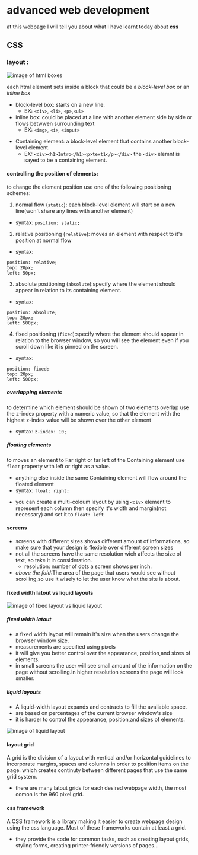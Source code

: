# advanced web development  
at this webpage I will tell you about what I have learnt today about **css**  
## CSS
### layout :
![image of html boxes](https://complete-concrete-concise.com/wp-content/uploads/2018/04/17-css-flow.png)

each html element sets inside a block that could be a *block-level box* or an *inline box*
  - block-level box: starts on a new line.
    - EX: `<div>`, `<li>`, `<p>`,`<ul>`
  - inline box: could be placed at a line with another element side by side or flows betwwen surrounding text
    - EX: `<img>`, `<i>`, `<input>`
* Containing element: a block-level element that contains another block-level element.
  - EX: `<div><h1>Intro</h1><p>text1</p></div>` the `<div>` elemnt is sayed to be a containing element.
#### controlling the position of elements:
to change the element position use one of the following positioning schemes:

1. normal flow (`static`): each block-level element will start on a new line(won't share any lines with another element)
  - syntax: `position: static;`
2. relative positioning (`relative`): moves an element with respect to it's position at normal flow
  - syntax:  
  ```
  position: relative;
  top: 20px;
  left: 50px;
  ```
3. absolute positioning (`absolute`):specify where the element should appear in relation to its containing element.
  - syntax:  
  ```
  position: absolute;
  top: 20px;
  left: 500px;
  ```
4. fixed positioning (`fixed`):specify where the element should appear in relation to the browser window, so you will see the element even if you scroll down like it is pinned on the screen.
  - syntax:  
  ```
  position: fixed;
  top: 20px;
  left: 500px;
  ```

##### overlapping elements
to determine which element should be shown of two elements overlap use the z-index property with a numeric value, so that the element with the highest z-index value will be shown over the other element
  - syntax: `z-index: 10;`
##### floating elements
to moves an element to Far right or far left of the Containing element use `float` property with left or right as a value.
  - anything else inside the same Containing element will flow around the floated element
  - syntax: `float: right;`
* you can create a multi-coloum layout by using `<div>` element to represent each column then specify it's width and margin(not necessary) and set it to `float: left`

#### screens
* screens with different sizes shows different amount of informations, so make sure that your design is flexible over different screen sizes
* not all the screens have the same resolution wich affects the size of text, so take it in consideration.
  - resolution: number of dots a screen shows per inch.
* *above the fold*:The area of the page that users would see without scrolling,so use it wisely to let the user know what the site is about.

#### fixed width latout vs liquid layouts

![image of fixed layout vs liquid layout](https://image.slidesharecdn.com/beautifulwebdesign-150328144915-conversion-gate01/95/beautiful-web-design-21-638.jpg?cb=1427554523)

##### fixed width latout
* a fixed width layout will remain it's size when the users change the browser window size.
* measurements are specified using pixels
* it will give you better control over the appearance, position,and sizes of elements.
* in small screens the user will see small amount of the information on the page without scrolling.In higher resolution screens the page will look smaller.
##### liquid layouts
* A liquid-width layout expands and contracts to fill the available space.
* are based on percentages of the current browser window's size
* it is harder to control the appearance, position,and sizes of elements.

![image of liquid layout](https://www.markupbox.com/blog/wp-content/uploads/2015/10/fluid_website_layout.jpg)

#### layout grid
A grid is the division of a layout with vertical and/or horizontal guidelines to incorporate margins, spaces and columns in order to position items on the page. which creates continuty between different pages that use the same grid system.  
* there are many latout grids for each desired webpage width, the most comon is the 960 pixel grid.
#### css framework
A CSS framework is a library making it easier to create webpage design using the css language. Most of these frameworks contain at least a grid.
* they provide the code for common tasks, such as creating layout grids, styling forms, creating printer-friendly versions of pages...  
